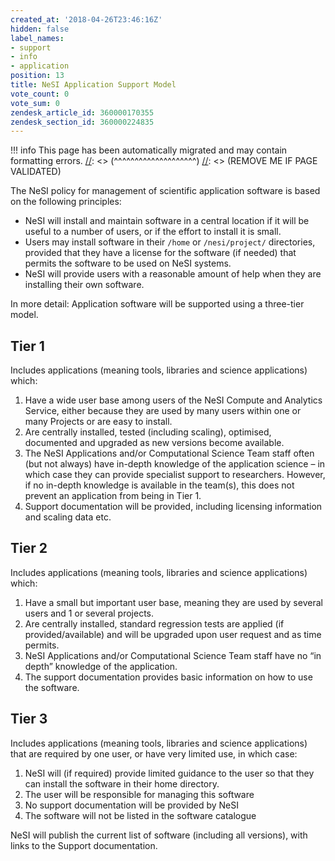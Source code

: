 ```yaml
---
created_at: '2018-04-26T23:46:16Z'
hidden: false
label_names:
- support
- info
- application
position: 13
title: NeSI Application Support Model
vote_count: 0
vote_sum: 0
zendesk_article_id: 360000170355
zendesk_section_id: 360000224835
---
```



[//]: <> (REMOVE ME IF PAGE VALIDATED)
[//]: <> (vvvvvvvvvvvvvvvvvvvv)
!!! info
    This page has been automatically migrated and may contain formatting errors.
[//]: <> (^^^^^^^^^^^^^^^^^^^^)
[//]: <> (REMOVE ME IF PAGE VALIDATED)
<p>The NeSI policy for management of scientific application software is based on the following principles:</p>
<ul>
<li>NeSI will install and maintain software in a central location if it will be useful to a number of users, or if the effort to install it is small.</li>
<li>Users may install software in their <code>/home</code> or <code>/nesi/project/</code> directories, provided that they have a license for the software (if needed) that permits the software to be used on NeSI systems.</li>
<li>NeSI will provide users with a reasonable amount of help when they are installing their own software.</li>
</ul>
<p>In more detail: Application software will be supported using a three-tier model.</p>
<h2>Tier 1</h2>
<p>Includes applications (meaning tools, libraries and science applications) which:</p>
<ol class="lower-alpha">
<li>Have a wide user base among users of the NeSI Compute and Analytics Service, either because they are used by many users within one or many Projects or are easy to install.</li>
<li>Are centrally installed, tested (including scaling), optimised, documented and upgraded as new versions become available.</li>
<li>The NeSI Applications and/or Computational Science Team staff often (but not always) have in-depth knowledge of the application science – in which case they can provide specialist support to researchers. However, if no in-depth knowledge is available in the team(s), this does not prevent an application from being in Tier 1.</li>
<li>Support documentation will be provided, including licensing information and scaling data etc.</li>
</ol>
<h2>Tier 2</h2>
<p>Includes applications (meaning tools, libraries and science applications) which:</p>
<ol class="lower-alpha">
<li>Have a small but important user base, meaning they are used by several users and 1 or several projects.</li>
<li>Are centrally installed, standard regression tests are applied (if provided/available) and will be upgraded upon user request and as time permits.</li>
<li>NeSI Applications and/or Computational Science Team staff have no “in depth” knowledge of the application.</li>
<li>The support documentation provides basic information on how to use the software.</li>
</ol>
<h2>Tier 3</h2>
<p>Includes applications (meaning tools, libraries and science applications) that are required by one user, or have very limited use, in which case:</p>
<ol class="lower-alpha">
<li>NeSI will (if required) provide limited guidance to the user so that they can install the software in their home directory.</li>
<li>The user will be responsible for managing this software</li>
<li>No support documentation will be provided by NeSI</li>
<li>The software will not be listed in the software catalogue</li>
</ol>
<p>NeSI will publish the current list of software (including all versions), with links to the Support documentation.</p>
<p> </p>
<!--<p>Applications for central installation of new software on the NeSI systems (post initial implementation on the new platforms) will be made via an <a href="#_Application_Installation_Request">Application Installation request form</a>, where sufficient information will need to be provided to enable NeSI to make a decision as to which Tier the software falls in.  Applications for Tier 1 support will require approval by NeSI Management (or as delegated, e.g. to Solutions or HPC Compute and Analytics lead’s).</p>-->